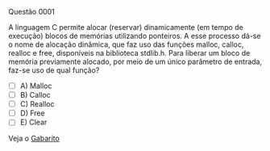Questão 0001

A linguagem C permite alocar (reservar) dinamicamente (em tempo de execução) blocos de memórias utilizando ponteiros. A esse processo dá-se o nome de alocação dinâmica, que faz uso das funções malloc, calloc, realloc e free, disponíveis na biblioteca stdlib.h. Para liberar um bloco de memória previamente alocado, por meio de um único parâmetro de entrada, faz-se uso de qual função?

- [ ] A) Malloc  
- [ ] B) Calloc
- [ ] C) Realloc
- [ ] D) Free
- [ ] E) Clear

Veja o [Gabarito](gabarito.md) 
